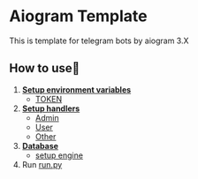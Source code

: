 # Aiogram Template
This is template for telegram bots by aiogram 3.X

## **How to use🤔**
1. [**Setup environment variables**](https://stackoverflow.com/questions/42708389/how-to-set-environment-variables-in-pycharm)
   - [TOKEN](https://telegram.me/BotFather)
2. [**Setup handlers**](bot/handlers)
   - [Admin](bot/handlers/admin/main.py)
   - [User](bot/handlers/user/main.py)
   - [Other](bot/handlers/other.py)
3. [**Database**]()
   - [setup engine](bot/database/main.py)
5. Run [run.py](run.py)
